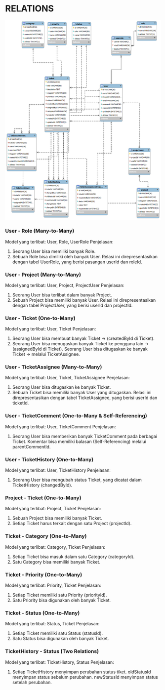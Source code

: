 # RELATIONS
![text](reverse%20engineer.png)

### User - Role (Many-to-Many)

Model yang terlibat: User, Role, UserRole
Penjelasan:

1. Seorang User bisa memiliki banyak Role.
2. Sebuah Role bisa dimiliki oleh banyak User.
Relasi ini direpresentasikan dengan tabel UserRole, yang berisi pasangan userId dan roleId.

### User - Project (Many-to-Many)

Model yang terlibat: User, Project, ProjectUser
Penjelasan:

1. Seorang User bisa terlibat dalam banyak Project.
2. Sebuah Project bisa memiliki banyak User.
Relasi ini direpresentasikan dengan tabel ProjectUser, yang berisi userId dan projectId.

### User - Ticket (One-to-Many)

Model yang terlibat: User, Ticket
Penjelasan:

1. Seorang User bisa membuat banyak Ticket → (createdById di Ticket).
2. Seorang User bisa menugaskan banyak Ticket ke pengguna lain → (assignedById di Ticket).
Seorang User bisa ditugaskan ke banyak Ticket → melalui TicketAssignee.

### User - TicketAssignee (Many-to-Many)

Model yang terlibat: User, Ticket, TicketAssignee
Penjelasan:

1. Seorang User bisa ditugaskan ke banyak Ticket.
2. Sebuah Ticket bisa memiliki banyak User yang ditugaskan.
Relasi ini direpresentasikan dengan tabel TicketAssignee, yang berisi userId dan ticketId.

### User - TicketComment (One-to-Many & Self-Referencing)

Model yang terlibat: User, TicketComment
Penjelasan:

1. Seorang User bisa memberikan banyak TicketComment pada berbagai Ticket.
Komentar bisa memiliki balasan (Self-Referencing) melalui parentCommentId.

### User - TicketHistory (One-to-Many)

Model yang terlibat: User, TicketHistory
Penjelasan:

1. Seorang User bisa mengubah status Ticket, yang dicatat dalam TicketHistory (changedById).

### Project - Ticket (One-to-Many)

Model yang terlibat: Project, Ticket
Penjelasan:

1. Sebuah Project bisa memiliki banyak Ticket.
2. Setiap Ticket harus terkait dengan satu Project (projectId).

### Ticket - Category (One-to-Many)

Model yang terlibat: Category, Ticket
Penjelasan:

1. Setiap Ticket bisa masuk dalam satu Category (categoryId).
2. Satu Category bisa memiliki banyak Ticket.

### Ticket - Priority (One-to-Many)

Model yang terlibat: Priority, Ticket
Penjelasan:

1. Setiap Ticket memiliki satu Priority (priorityId).
2. Satu Priority bisa digunakan oleh banyak Ticket.

### Ticket - Status (One-to-Many)

Model yang terlibat: Status, Ticket
Penjelasan:

1. Setiap Ticket memiliki satu Status (statusId).
2. Satu Status bisa digunakan oleh banyak Ticket.

### TicketHistory - Status (Two Relations)

Model yang terlibat: TicketHistory, Status
Penjelasan:

1. Setiap TicketHistory menyimpan perubahan status tiket.
oldStatusId menyimpan status sebelum perubahan.
newStatusId menyimpan status setelah perubahan.
